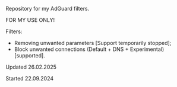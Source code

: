 Repository for my AdGuard filters.

FOR MY USE ONLY!

Filters:
- Removing unwanted parameters [Support temporarily stopped];
- Block unwanted connections (Default + DNS + Experimental) [supported].

Updated 26.02.2025

Started 22.09.2024
